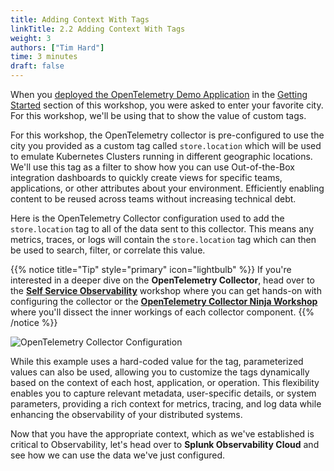 ```yaml
---
title: Adding Context With Tags
linkTitle: 2.2 Adding Context With Tags
weight: 3
authors: ["Tim Hard"]
time: 3 minutes
draft: false
---
```


When you [deployed the OpenTelemetry Demo Application](../getting_started/2-deploy-application/) in the [Getting Started](../getting_started/) section of this workshop, you were asked to enter your favorite city. For this workshop, we'll be using that to show the value of custom tags.

For this workshop, the OpenTelemetry collector is pre-configured to use the city you provided as a custom tag called `store.location` which will be used to emulate Kubernetes Clusters running in different geographic locations. We'll use this tag as a filter to show how you can use Out-of-the-Box integration dashboards to quickly create views for specific teams, applications, or other attributes about your environment. Efficiently enabling content to be reused across teams without increasing technical debt.

Here is the OpenTelemetry Collector configuration used to add the `store.location` tag to all of the data sent to this collector. This means any metrics, traces, or logs will contain the `store.location` tag which can then be used to search, filter, or correlate this value.

{{% notice title="Tip" style="primary"  icon="lightbulb" %}}
If you're interested in a deeper dive on the **OpenTelemetry Collector**, head over to the [**Self Service Observability**](../../self_service_observability/) workshop where you can get hands-on with configuring the collector or the [**OpenTelemetry Collector Ninja Workshop**](../../../../other/5-opentelemetry-collector) where you'll dissect the inner workings of each collector component.
{{% /notice %}}

![OpenTelemetry Collector Configuration](../../images/otel-config.png?width=60vw)

While this example uses a hard-coded value for the tag, parameterized values can also be used, allowing you to customize the tags dynamically based on the context of each host, application, or operation. This flexibility enables you to capture relevant metadata, user-specific details, or system parameters, providing a rich context for metrics, tracing, and log data while enhancing the observability of your distributed systems.

Now that you have the appropriate context, which as we've established is critical to Observability, let's head over to **Splunk Observability Cloud** and see how we can use the data we've just configured.
